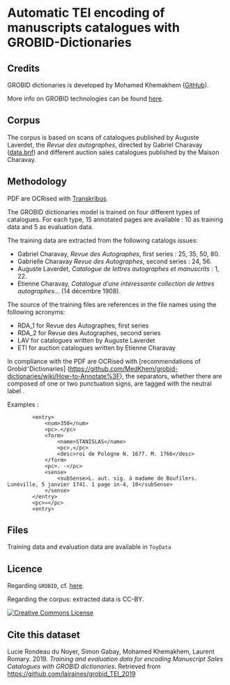 # Automatic TEI encoding of manuscripts catalogues with GROBID-Dictionaries

## Credits

GROBID dictionaries is developed by Mohamed Khemakhem ([GitHub](https://github.com/MedKhem)).

More info on GROBID technologies can be found [here](https://grobid.readthedocs.io).

## Corpus

The corpus is based on scans of catalogues published by Auguste Laverdet, the *Revue des autographes*, directed by Gabriel Charavay ([data.bnf](http://data.bnf.fr/10429866/gabriel_charavay/)) and different auction sales catalogues published by the Maison Charavay.

## Methodology

PDF are OCRised with [Transkribus](https://transkribus.eu). 

The GROBID dictionaries model is trained on four different types of catalogues. For each type, 15 annotated pages are available : 10 as training data and 5 as evaluation data. 

The training data are extracted from the following catalogs issues:
+ Gabriel Charavay, _Revue des Autographes_, first series : 25, 35, 50, 80.
+ Gabrielle Charavay _Revue des Autographes_, second series : 24, 56.
+ Auguste Laverdet, _Catalogue de lettres autographes et manuscrits_ : 1, 22.
+ Etienne Charavay, _Catalogue d’une intéressante collection de lettres autographes…_ (14 décembre 1908).

The source of the training files are references in the file names using the following acronyms:
+ RDA_1 for Revue des Autographes, first series
+ RDA_2 for Revue des Autographes, second series
+ LAV for catalogues written by Auguste Laverdet
+ ETI for auction catalogues written by Etienne Charavay

In compliance with the 
PDF are OCRised with [recommendations of Grobid⁻Dictionaries] (https://github.com/MedKhem/grobid-dictionaries/wiki/How-to-Annotate%3F), the separators, whether there are composed of one or two punctuation signs, are tagged with the neutral label <pc>.
  
Examples : 

            <entry>
                <num>350</num>
                <pc>.</pc>
                <form>
                    <name>STANISLAS</name>
                    <pc>,</pc>
                    <desc>roi de Pologne N. 1677. M. 1766</desc>
                </form>
                <pc>. -</pc>
                <sense>
                    <subSense>L. aut. sig. à madame de Boufïlers. Lunéville, 5 janvier 1741. 1 page in-4, 10</subSense>
                </sense>
            </entry>
            <pc>»</pc>
            <entry>

## Files
Training data and evaluation data are available in `ToyData`

## Licence

Regarding `GROBID`, cf. [here](https://github.com/MedKhem/grobid-dictionaries).

Regarding the corpus: extracted data is CC-BY.  

<a rel="license" href="https://creativecommons.org/licenses/by/2.0"><img alt="Creative Commons License" style="border-width:0" src="https://i.creativecommons.org/l/by/2.0/88x31.png" /></a><br />

## Cite this dataset

Lucie Rondeau du Noyer, Simon Gabay, Mohamed Khemakhem, Laurent Romary. 2019. _Training and evaluation data for encoding Manuscript Sales Catalogues with GROBID dictionaries_. Retrieved from https://github.com/lairaines/grobid_TEI_2019


